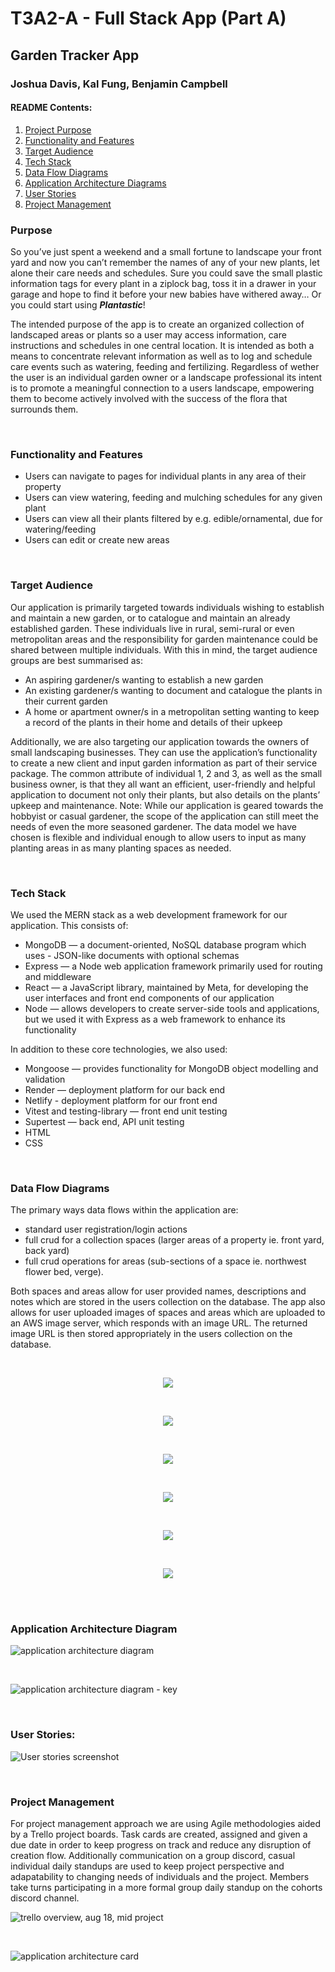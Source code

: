 # T3A2-A - Full Stack App (Part A)

## Garden Tracker App
### Joshua Davis, Kal Fung, Benjamin Campbell

#### **README Contents:**
1. [Project Purpose](#Project-Purpose)  
1. [Functionality and Features](#Functionality-and-Features)  
1. [Target Audience](#Target-Audience)  
1. [Tech Stack](#Tech-Stack)  
1. [Data Flow Diagrams](#Data-Flow-Diagrams)  
1. [Application Architecture Diagrams](#Application-Architecture-Diagrams)  
1. [User Stories](#User-Stories)  
1. [Project Management](#Project-Management)  

### Purpose
So you’ve just spent a weekend and a small fortune to landscape your front yard and now you can’t remember the names of any of your new plants, let alone their care needs and schedules. Sure you could save the small plastic information tags for every plant in a ziplock bag, toss it in a drawer in your garage and hope to find it before your new babies have withered away… Or you could start using ***Plantastic***!  

The intended purpose of the <Garden Tracker> app is to create an organized collection of landscaped areas or plants so a user may access information, care instructions and schedules in one central location. It is intended as both a means to concentrate relevant information as well as to log and schedule care events such as watering, feeding and fertilizing. Regardless of wether the user is an individual garden owner or a landscape professional its intent is to promote a meaningful connection to a users landscape, empowering them to become actively involved with the success of the flora that surrounds them.

<br/>

### Functionality and Features
- Users can navigate to pages for individual plants in any area of their property
- Users can view watering, feeding and mulching schedules for any given plant
- Users can view all their plants filtered by e.g. edible/ornamental, due for watering/feeding
- Users can edit or create new areas

<br/>

### Target Audience
Our application is primarily targeted towards individuals wishing to establish and maintain a new garden, or to catalogue and maintain an already established garden. These individuals live in rural, semi-rural or even metropolitan areas and the responsibility for garden maintenance could be shared between multiple individuals. With this in mind, the target audience groups are best summarised as:
- An aspiring gardener/s wanting to establish a new garden
- An existing gardener/s wanting to document and catalogue the plants in their current garden
- A home or apartment owner/s in a metropolitan setting wanting to keep a record of the plants in their home and details of their upkeep  

Additionally, we are also targeting our application towards the owners of small landscaping businesses. They can use the application’s functionality to create a new client and input garden information as part of their service package.
The common attribute of individual 1, 2 and 3, as well as the small business owner, is that they all want an efficient, user-friendly and helpful application to document not only their plants, but also details on the plants’ upkeep and maintenance.
Note: While our application is geared towards the hobbyist or casual gardener, the scope of the application can still meet the needs of even the more seasoned gardener. The data model we have chosen is flexible and individual enough to allow users to input as many planting areas in as many planting spaces as needed.

<br/>

### Tech Stack
We used the MERN stack as a web development framework for our application. This consists of:
- MongoDB — a document-oriented, NoSQL database program which uses - JSON-like documents with optional schemas
- Express — a Node web application framework primarily used for routing and middleware
- React — a JavaScript library, maintained by Meta, for developing the user interfaces and front end components of our application
- Node — allows developers to create server-side tools and applications, but we used it with Express as a web framework to enhance its functionality  

In addition to these core technologies, we also used:
- Mongoose — provides functionality for MongoDB object modelling and validation
- Render — deployment platform for our back end
- Netlify - deployment platform for our front end
- Vitest and testing-library — front end unit testing
- Supertest — back end, API unit testing
- HTML
- CSS

<br/>

### Data Flow Diagrams

The primary ways data flows within the application are:
- standard user registration/login actions
- full crud for a collection spaces (larger areas of a property ie. front yard, back yard) 
- full crud operations for areas (sub-sections of a space ie. northwest flower bed, verge).

Both spaces and areas allow for user provided names, descriptions and notes which are stored in the users collection on the database. The app also allows for user uploaded images of spaces and areas which are uploaded to an AWS image server, which responds with an image URL. The returned image URL is then stored appropriately in the users collection on the database. 

<br/>

<p align="center">
  <img src="./docs/dataflow-diagrams/legend.jpg" />
</p>


<br/>

<p align="center">
  <img src="./docs/dataflow-diagrams/full-view.jpg" />
</p>


<br/>

<p align="center">
  <img src="./docs/dataflow-diagrams/login.jpg" />
</p>

<br/>  


<p align="center">
  <img src="./docs/dataflow-diagrams/view-spaces-areas.jpg" />
</p>

<br/>  


<p align="center">
  <img src="./docs/dataflow-diagrams/create-update-spaces-areas.jpg" />
</p>


<br/>  


<p align="center">
  <img src="./docs/dataflow-diagrams/add-images.jpg" />
</p>

<br/>
<br/>

### Application Architecture Diagram

![application architecture diagram](./docs/architecture-diagrams/diagram.png)

<br/>

![application architecture diagram - key](./docs/architecture-diagrams/key.png)

<br/>

### User Stories:
![User stories screenshot](./docs/trello-screenshots/user-stores-18-8.png)

<br/>


### Project Management
For project management approach we are using Agile methodologies aided by a Trello project boards. Task cards are created, assigned and given a due date in order to keep progress on track and reduce any disruption of creation flow. Additionally communication on a group discord, casual individual daily standups are used to keep project perspective and adapatability to changing needs of individuals and the project. Members take turns participating in a more formal group daily standup on the cohorts discord channel.

![trello overview, aug 18, mid project](./docs/trello-screenshots/overview-8-18.png)

<br/>

![application architecture card](./docs/trello-screenshots/app-arch-card-8-18.png)